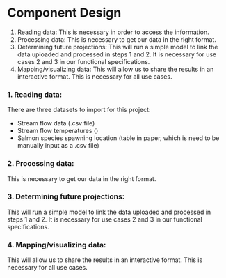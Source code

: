 # Component Design 

1. Reading data:
This is necessary in order to access the information.
2. Processing data:
This is necessary to get our data in the right format.
3. Determining future projections:
This will run a simple model to link the data uploaded and processed in steps 1 and 2. It is necessary for use cases 2 and 3 in our functional specifications.
4. Mapping/visualizing data:
This will allow us to share the results in an interactive format. This is necessary for all use cases.


### 1. Reading data:   
There are three datasets to import for this project: 
* Stream flow data (.csv file)
* Stream flow temperatures () 
* Salmon species spawning location (table in paper, which is need to be manually input as a .csv file) 


### 2. Processing data: 
This is necessary to get our data in the right format. 

### 3. Determining future projections:
This will run a simple model to link the data uploaded and processed in steps 1 and 2. It is necessary for use cases 2 and 3 in our functional specifications. 

### 4. Mapping/visualizing data:
This will allow us to share the results in an interactive format. This is necessary for all use cases. 
